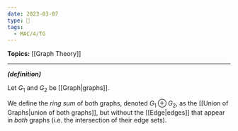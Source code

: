 ```yaml
---
date: 2023-03-07
type: 🧠
tags:
  - MAC/4/TG
---
```


**Topics:** [[Graph Theory]]

---

_**(definition)**_

Let $G_1$ and $G_2$ be [[Graph|graphs]].

We define the _ring sum_ of both graphs, denoted $G_1 \oplus G_2$, as the [[Union of Graphs|union of both graphs]], but without the [[Edge|edges]] that appear in _both_ graphs (i.e. the intersection of their edge sets).
